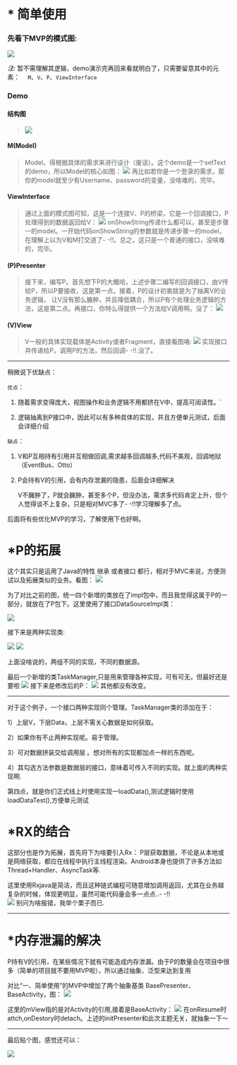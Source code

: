 # * 简单使用
### 先看下MVP的模式图:
![](pic/mvp_model.png)

_注:_ 暂不需理解其逻辑，demo演示完再回来看就明白了，只需要留意其中的元素：
`  M`、`V`、`P`、`ViewInterface`
### Demo 
#### 结构图
>![](pic/mvp_demo.png) 
#### M(Model)
 >Model，得根据具体的需求来进行设计（废话）。这个demo是一个setText的demo，所以Model的核心如图：
  ![](pic/mvp_m.png) 
  再比如若你是一个登录的需求，那你的model就至少有Username、password的变量，没啥难的，完毕。
#### ViewInterface
>通过上面的模式图可知，这是一个连接V、P的桥梁，它是一个回调接口，P处理得到的数据返回给V：
  ![](pic/mvp_viewInterface.png) 
  onShowString传递什么都可以，甚至是步骤一的model。一开始代码onShowString的参数就是传递步骤一的model，在理解上以为V和M打交道了- -!!。总之，这只是一个普通的接口，没啥难的，完毕。
#### (P)Presenter
>接下来，编写P。首先想下P的大概哈，上述步骤二编写的回调接口，由V传给P，所以P要接收，这是第一点。接着，P的设计初衷就是为了抽离V的业务逻辑，
让V没有那么臃肿，并且降低耦合，所以P有个处理业务逻辑的方法，这是第二点。再接口，你特么得提供一个方法给V调用啊。没了：
  ![](pic/mvp_p.png) 
#### (V)View
> V一般的具体实现载体是Activity或者Fragment，直接看图咯:
![](pic/mvp_v.png) 
实现接口并传递给P，调用P的方法，然后回调- -!!.没了。

****
 稍微说下优缺点：

 `优点`：
1) 随着需求变得庞大，视图操作和业务逻辑不用都挤在V中，提高可阅读性。`

2) 逻辑抽离到P接口中，因此可以有多种具体的实现，并且方便单元测试，后面会详细介绍

`缺点`：
1) V和P互相持有引用并互相做回调,需求越多回调越多,代码不美观，回调地狱（EventBus、Otto）
2) P会持有V的引用，会有内存泄漏的隐患，后面会详细解决

   V不臃肿了，P就会臃肿，甚至多个P，但没办法，需求多代码肯定上升，但个人觉得谈不上复杂，只是相对MVC多了- -!!学习理解多了点。

后面将有些优化MVP的学习，了解使用下也好啊。

# *P的拓展
这个其实只是运用了Java的特性 继承 或者接口 都行，相对于MVC来说，方便测试以及拓展类似的业务。看图：
![](pic/mvp_p_expand_list.png)

为了对比之前的图，统一四个新增的类放在了impl包中，而且我觉得这属于P的一部分，就放在了P包下。这里使用了接口DataSourceImpl类：

![](pic/mvp_p_expand_DataSourceImpl.png)

接下来是两种实现类:

![](pic/mvp_p_expand_1.png) 
![](pic/mvp_p_expand_2.png)

上面没啥说的，两组不同的实现，不同的数据源。

最后一个新增的类TaskManager,只是用来管理各种实现，可有可无，但最好还是要啦
![](pic/mvp_p_taskmanager.png) 
接下来是修改后的P：
![](pic/mvp_p_expand.png) 
其他都没有改变。

****

对于这个例子，一个接口两种实现同个管理。TaskManager类的添加在于：

1）上层V，下层Data，上层不需关心数据是如何获取。

2）如果你有不止两种实现呢。易于管理。

3）可对数据拼装交给调用层 。想对所有的实现都加点一样的东西呢。

4）其勾选方法参数是数据层的接口，意味着可传入不同的实现。就上面的两种实现啊.

 第四点，就是你们正式线上时使用实现一loadData(),测试逻辑时使用loadDataTest(),方便单元测试
 
#  *RX的结合
 这部分也是作为拓展，首先将下为啥要引入Rx：
    P层获取数据，不论是从本地或是网络获取，都应在线程中执行主线程渲染。Android本身也提供了许多方法如Thread+Handler、AsyncTask等.

   这里使用Rxjava是简洁，而且这种链式编程可随意增加调用返回，尤其在业务越复杂的时候，体现更明显，虽然可能代码量会多一点点..- -!!   
   ![](pic/mvp_rx.png) 
别问为啥报错，我举个栗子而已.

****

#  *内存泄漏的解决
P持有V的引用，在某些情况下就有可能造成内存泄漏。由于P的数量会在项目中很多（简单的项目就不要用MVP啦），所以通过抽象、泛型来达到复用

对比“一、简单使用”的MVP中增加了两个抽象基类 BasePresenter、BaseActivity，图：
 ![](pic/mvp_basePresenter.png) 
 
这里的mView指的是对Activity的引用,接着是BaseActivity：
![](pic/mvp_baseActivity.png) 
在onResume时attch,onDestory时detach。上述的initPresenter和此次主题无关，就抽象一下～

****
最后贴个图，感觉还可以：

![](pic/mvp_use.png) 
